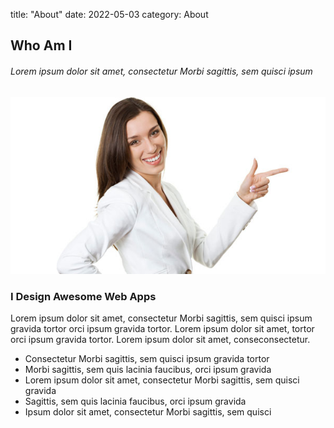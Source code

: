 title: "About"
date: 2022-05-03
category: About
<section><!--Aboutus-->
<div class="inner_wrapper aboutUs-container fadeInLeft animated wow">
  <div class="container">
    <h2>Who Am I</h2>
	<h6>Lorem ipsum dolor sit amet, consectetur Morbi sagittis, sem quisci ipsum</h6>
    <div class="inner_section"> 
	  <div class="row">
						<div class="col-lg-12 about-us">
							<div class="row">
							<div class="col-md-6"> <img class="img-responsive" src="/theme/images/about1.jpg" align=""> </div><!-- /.col-md-6 -->
								<div class="col-md-6">
									<h3>I Design Awesome Web Apps</h3>
									<p>
										 Lorem ipsum dolor sit amet, consectetur Morbi sagittis, sem quisci ipsum gravida tortor orci ipsum gravida tortor. Lorem ipsum dolor sit amet, tortor orci ipsum gravida tortor. Lorem ipsum dolor sit amet, conseconsectetur.
									</p>
									<ul class="about-us-list">
										<li class="points">Consectetur Morbi sagittis, sem quisci ipsum gravida tortor</li>
										<li class="points">Morbi sagittis, sem quis lacinia faucibus, orci ipsum gravida </li>
										<li class="points">Lorem ipsum dolor sit amet, consectetur Morbi sagittis, sem quisci gravida </li>
                                        <li class="points">Sagittis, sem quis lacinia faucibus, orci ipsum gravida </li>
										<li class="points">Ipsum dolor sit amet, consectetur Morbi sagittis, sem quisci</li>
									</ul><!-- /.about-us-list -->
								</div><!-- /.col-md-6 -->
							</div><!-- /.row -->	
						</div><!-- /.col-lg-12 -->
					</div>
    </div>
  </div> 
  </div>
</section>
<!--Aboutus--> 